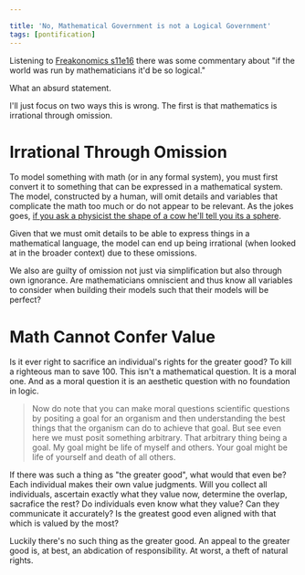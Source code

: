 ```yaml
---

title: 'No, Mathematical Government is not a Logical Government'
tags: [pontification]
---
```


Listening to [Freakonomics s11e16](https://freakonomics.com/podcast/season-11-episode-16/) there was some commentary about "if the world was run by mathematicians it'd be so logical."

What an absurd statement.

I'll just focus on two ways this is wrong. The first is that mathematics is irrational through omission.

# Irrational Through Omission

To model something with math (or in any formal system), you must first convert it to something that can be expressed in a mathematical system. The model, constructed by a human, will omit details and variables that complicate the math too much or do not appear to be relevant. As the jokes goes, [if you ask a physicist the shape of a cow he'll tell you its a sphere](https://en.wikipedia.org/wiki/Spherical_cow).

Given that we must omit details to be able to express things in a mathematical language, the model can end up being irrational (when looked at in the broader context) due to these omissions.

We also are guilty of omission not just via simplification but also through own ignorance. Are mathematicians omniscient and thus know all variables to consider when building their models such that their models will be perfect?

# Math Cannot Confer Value

Is it ever right to sacrifice an individual's rights for the greater good? To kill a righteous man to save 100. This isn't a mathematical question. It is a moral one. And as a moral question it is an aesthetic question with no foundation in logic.

> Now do note that you can make moral questions scientific questions by positing a goal for an organism and then understanding the best things that the organism can do to achieve that goal. But see even here we must posit something arbitrary. That arbitrary thing being a goal. My goal might be life of myself and others. Your goal might be life of yourself and death of all others.

If there was such a thing as "the greater good", what would that even be? Each individual makes their own value judgments. Will you collect all individuals, ascertain exactly what they value now, determine the overlap, sacrafice the rest? Do individuals even know what they value? Can they communicate it accurately? Is the greatest good even aligned with that which is valued by the most?

Luckily there's no such thing as the greater good. An appeal to the greater good is, at best, an abdication of responsibility. At worst, a theft of natural rights.
